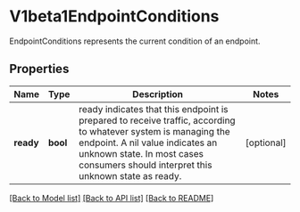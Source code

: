 # V1beta1EndpointConditions

EndpointConditions represents the current condition of an endpoint.
## Properties
Name | Type | Description | Notes
------------ | ------------- | ------------- | -------------
**ready** | **bool** | ready indicates that this endpoint is prepared to receive traffic, according to whatever system is managing the endpoint. A nil value indicates an unknown state. In most cases consumers should interpret this unknown state as ready. | [optional] 

[[Back to Model list]](../README.md#documentation-for-models) [[Back to API list]](../README.md#documentation-for-api-endpoints) [[Back to README]](../README.md)


